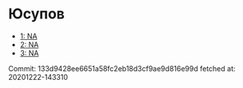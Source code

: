 # Юсупов
- [1: NA](1.md)
- [2: NA](2.md)
- [3: NA](3.md)

Commit: 133d9428ee6651a58fc2eb18d3cf9ae9d816e99d
 fetched at: 20201222-143310
